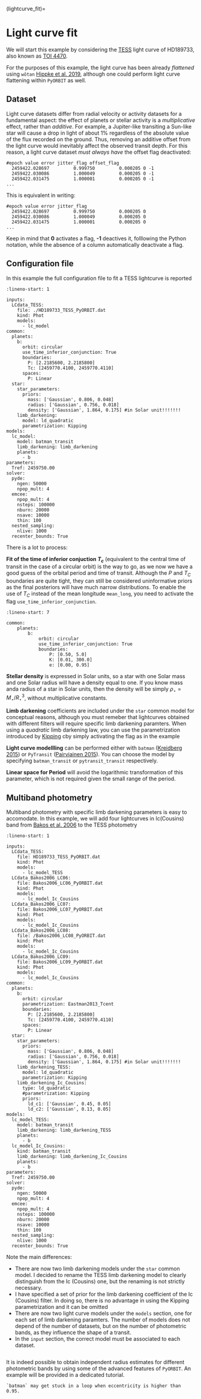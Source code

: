(lightcurve_fit)=

# Light curve fit

We will start this example by considering the [TESS](https://www.nasa.gov/tess-transiting-exoplanet-survey-satellite) light curve of HD189733, also known as [TOI 4470](https://exofop.ipac.caltech.edu/tess/target.php?id=256364928). 

For the purposes of this example, the light curve has been already *flattened* using `wōtan` [Hippke et al. 2019](https://ui.adsabs.harvard.edu/abs/2019AJ....158..143H/abstract), although one could perform light curve flattening within `PyORBIT` as well.

## Dataset 

Light curve datasets differ from radial velocity or activity datasets for a fundamental aspect: the effect of planets or stellar activity is a *multiplicative* effect, rather than *additive*. For example, a Jupiter-like transiting a Sun-like star will cause a drop in light of about 1% regardless of the absolute value of the flux recorded on the ground. Thus, removing an additive offset from the light curve would inevitably affect the observed transit depth. For this reason, a light curve dataset *must always have* the offset flag deactivated:

```
#epoch value error jitter_flag offset_flag
  2459422.028697         0.999750         0.000205 0 -1
  2459422.030086         1.000049         0.000205 0 -1
  2459422.031475         1.000001         0.000205 0 -1
...
```

This is equivalent in writing:
```
#epoch value error jitter_flag
  2459422.028697         0.999750         0.000205 0
  2459422.030086         1.000049         0.000205 0
  2459422.031475         1.000001         0.000205 0
...
```

Keep in mind that **0** activates a flag, **-1** deactives it, folllowing the Python notation, while the absence of a column automatically deactivate a flag.

## Configuration file 

In this example the full configuration file to fit a TESS lightcurve is reported

```{code-block} yaml
:lineno-start: 1

inputs:
  LCdata_TESS:
    file: ./HD189733_TESS_PyORBIT.dat
    kind: Phot
    models:
      - lc_model
common:
  planets:
    b:
      orbit: circular
      use_time_inferior_conjunction: True
      boundaries:
        P: [2.2185600, 2.2185800]
        Tc: [2459770.4100, 2459770.4110]
      spaces:
        P: Linear
  star:
    star_parameters:
      priors:
        mass: ['Gaussian', 0.806, 0.048]
        radius: ['Gaussian', 0.756, 0.018]
        density: ['Gaussian', 1.864, 0.175] #in Solar unit!!!!!!!
    limb_darkening:
      model: ld_quadratic
      parametrization: Kipping
models:
  lc_model:
    model: batman_transit
    limb_darkening: limb_darkening
    planets:
      - b
parameters:
  Tref: 2459750.00
solver:
  pyde:
    ngen: 50000
    npop_mult: 4
  emcee:
    npop_mult: 4
    nsteps: 100000
    nburn: 20000
    nsave: 10000
    thin: 100
  nested_sampling:
    nlive: 1000
  recenter_bounds: True

```

There is a lot to process:

**Fit of the time of inferior conjuction $T_c$** (equivalent to the central time of transit in the case of a circular orbit) is the way to go, as we now we have a good guess of the orbital period and time of transit. Although the $P$ and $T_C$ boundaries are quite tight, they can still be considered uninformative priors as the final posteriors will have much narrow distributions.
To enable the use of $T_C$ instead of the mean longitude `mean_long`, you need to activate the flag `use_time_inferior_conjunction`. 

```{code-block} yaml
:lineno-start: 7

common:
    planets:
        b:
            orbit: circular
            use_time_inferior_conjunction: True
            boundaries:
                P: [0.50, 5.0]
                K: [0.01, 300.0]
                e: [0.00, 0.95]
```

**Stellar density** is expressed in Solar units, so a star with one Solar mass and one Solar radius will have a density equal to one. If you know mass anda radius of a star in Solar units, then the density will be simply $\rho_\star = M_\star / R_\star^3$, without multiplicative constants.

**Limb darkening** coefficients are included under the `star` common model for conceptual reasons, although you must remeber that lightcurves obtained with different filters will require specific limb darkening paramters. When using a *quadratic* limb darkening law, you can use the parametrization introduced by [Kipping](https://ui.adsabs.harvard.edu/abs/2013MNRAS.435.2152K/abstract) cby simply activating the flag as in the example

**Light curve modellling** can be performed either with `batman` ([Kreidberg 2015](https://ui.adsabs.harvard.edu/abs/2015PASP..127.1161K/abstract)) or `PyTransit` ([Pairviainen 2015](https://arxiv.org/abs/1504.07433)). You can choose the model by specifying `batman_transit` or `pytransit_transit` respectively.

**Linear space for Period** will avoid the logarithmic transformation of this parameter, which is not required given the small range of the period.

## Multiband photometry 

Multiband photometry with specific limb darkening parameters is easy to accomodate.
In this example, we will add four lightcurves in Ic(Cousins) band from [Bakos et al. 2006](https://ui.adsabs.harvard.edu/abs/2006ApJ...641L..57B/abstract) to the TESS photometry

```{code-block} yaml
:lineno-start: 1

inputs:
  LCdata_TESS:
    file: HD189733_TESS_PyORBIT.dat
    kind: Phot
    models:
      - lc_model_TESS
  LCdata_Bakos2006_LC06:
    file: Bakos2006_LC06_PyORBIT.dat
    kind: Phot
    models:
      - lc_model_Ic_Cousins
  LCdata_Bakos2006_LC07:
    file: Bakos2006_LC07_PyORBIT.dat
    kind: Phot
    models:
      - lc_model_Ic_Cousins
  LCdata_Bakos2006_LC08:
    file: /Bakos2006_LC08_PyORBIT.dat
    kind: Phot
    models:
      - lc_model_Ic_Cousins
  LCdata_Bakos2006_LC09:
    file: Bakos2006_LC09_PyORBIT.dat
    kind: Phot
    models:
      - lc_model_Ic_Cousins
common:
  planets:
    b:
      orbit: circular
      parametrization: Eastman2013_Tcent
      boundaries:
        P: [2.2185600, 2.2185800]
        Tc: [2459770.4100, 2459770.4110]
      spaces:
        P: Linear
  star:
    star_parameters:
      priors:
        mass: ['Gaussian', 0.806, 0.048]
        radius: ['Gaussian', 0.756, 0.018]
        density: ['Gaussian', 1.864, 0.175] #in Solar unit!!!!!!!
    limb_darkening_TESS:
      model: ld_quadratic
      parametrization: Kipping
    limb_darkening_Ic_Cousins:
      type: ld_quadratic
      #parametrization: Kipping
      priors:
        ld_c1: ['Gaussian', 0.45, 0.05]
        ld_c2: ['Gaussian', 0.13, 0.05]
models:
  lc_model_TESS:
    model: batman_transit
    limb_darkening: limb_darkening_TESS
    planets:
      - b
  lc_model_Ic_Cousins:
    kind: batman_transit
    limb_darkening: limb_darkening_Ic_Cousins
    planets:
      - b
parameters:
  Tref: 2459750.00
solver:
  pyde:
    ngen: 50000
    npop_mult: 4
  emcee:
    npop_mult: 4
    nsteps: 100000
    nburn: 20000
    nsave: 10000
    thin: 100
  nested_sampling:
    nlive: 1000
  recenter_bounds: True

```

Note the main differences:

- There are now two limb darkening models under the `star` common model. I decided to rename the TESS limb darkening model to clearly distinguish from the Ic (Cousins) one, but the renaming is not strictly necessary.
- I have specified a set of prior for the limb darkening coefficient of the Ic (Cousins) filter. In doing so, there is no advantage in using the Kipping parametrization and it can be omitted
- There are now two light curve models under the `models` section, one for each set of limb darkening paramters. The number of models does not depend of the number of datasets, but on the number of photometric bands, as they influence the shape of a transit.
- In the `input` section, the correct model must be associated to each dataset.

```{attention} In this example we assumed that the transit depth is independent from wavelength.
```

It is indeed possible to obtain independent radius estimates for different photometric bands by using some of the advanced features of `PyORBIT`. An example will be provided in a dedicated tutorial. 

```{warning}
`batman` may get stuck in a loop when eccentricity is higher than 0.95. 

```